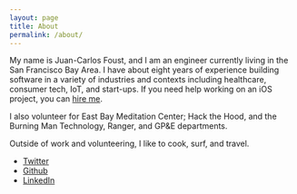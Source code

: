 ```yaml
---
layout: page
title: About
permalink: /about/
---
```


My name is Juan-Carlos Foust, and I am an engineer currently living in the San Francisco Bay Area. I have about eight years of experience building software in a variety of industries and contexts including healthcare, consumer tech, IoT, and start-ups. If you need help working on an iOS project, you can [hire me](/hire-me).

I also volunteer for East Bay Meditation Center; Hack the Hood, and the Burning Man Technology, Ranger, and GP&E departments.

Outside of work and volunteering, I like to cook, surf, and travel.

- [Twitter](https://twitter.com/kharmabum)
- [Github](https://github.com/kharmabum)
- [LinkedIn](https://www.linkedin.com/in/foustjc/)
